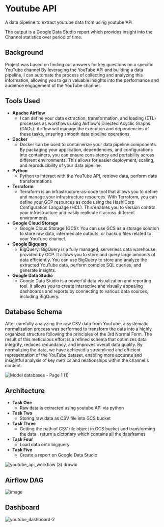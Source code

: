 # Youtube API

A data pipeline to extract youtube data from using youtube API.

The output is a Google Data Studio report which provides insight into the Channel statistics over period of time.

## Background

Project was based on finding out answers for key questions on a specific YouTube channel 
By leveraging the YouTube API and building a data pipeline, I can automate the process of collecting and analyzing this information, allowing you to gain valuable insights into the performance and audience engagement of the YouTube channel.

## Tools Used 
* **Apache Airflow**
    * I can define your data extraction, transformation, and loading (ETL) processes as workflows using Airflow's Directed Acyclic Graphs (DAGs). Airflow will manage the execution and dependencies of these tasks, ensuring smooth data pipeline operations.
* **Docker**
    * Docker can be used to containerize your data pipeline components. By packaging your application, dependencies, and configurations  into containers, you can ensure consistency and portability across different environments. This allows for easier deployment, scaling, and reproducibility of your data pipeline.
* **Python**
    * Python to interact with the YouTube API, retrieve data, perform data transformations
* **Terraform**
    * Terraform is an infrastructure-as-code tool that allows you to define and manage your infrastructure resources.
      With Terraform, you can define your GCP resources as code using the HashiCorp Configuration Language (HCL). This enables you to version control your infrastructure and easily replicate it across different environments.
* **Google Cloud Storage**
    * Google Cloud Storage (GCS): You can use GCS as a storage solution to store raw data, intermediate outputs, or backup files related to your YouTube channel.
* **Google Bigquery** 
    * BigQuery: BigQuery is a fully managed, serverless data warehouse provided by GCP. It allows you to store and query large amounts of data efficiently. You can use BigQuery to store and analyze the extracted YouTube data, perform complex SQL queries, and generate insights.
* **Google Data Studio**
    * Google Data Studio is a powerful data visualization and reporting tool. It allows you to create interactive and visually appealing dashboards and reports by connecting to various data sources, including BigQuery.

## Database Schema 

After carefully analyzing the raw CSV data from YouTube, a systematic normalization process was performed to transform the data into a highly organized structure following the principles of the 3rd Normal Form. The result of this meticulous effort is a refined schema that optimizes data integrity, reduces redundancy, and improves overall data quality. By normalizing the data, we have achieved a streamlined and efficient representation of the YouTube dataset, enabling more accurate and insightful analysis of key metrics and relationships within the channel's content.

![Model databases - Page 1 (1)](https://github.com/AsifBrohi/DE_youtube_api/assets/52333702/208ea18a-5f22-4627-b37a-787c98fc20fd)



## Architecture 

* **Task One**
    * Raw data is extracted using youtube API via python
* **Task Two**
    * Storing raw data as CSV file into GCS bucket 
* **Task Three**
    * Getting the path of CSV file object in GCS bucket and transforming the data , return a dictonary which contains all the dataframes
* **Task Four** 
    * Load data onto bigquery 
* **Task Five**
    * Create a report on Google Data Studio 

![youtube_api_workflow (3) drawio](https://github.com/AsifBrohi/DE_youtube_api/assets/52333702/d2ba326e-a0e4-4e00-b8eb-e7d09de2a5fa)


## Airflow DAG

![image](https://github.com/AsifBrohi/DE_youtube_api/assets/52333702/3809c7fe-8d60-4a1e-b177-453e93216762)

## Dashboard 

![youtube_dashboard-_2_](https://github.com/AsifBrohi/DE_youtube_api/assets/52333702/40fa06bd-decf-4473-bd77-d45c4e15b4b4)

